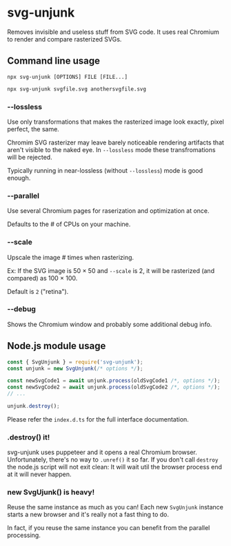 # svg-unjunk

Removes invisible and useless stuff from SVG code. It uses real Chromium to render and compare rasterized SVGs.

## Command line usage

```
npx svg-unjunk [OPTIONS] FILE [FILE...]
```

```sh
npx svg-unjunk svgfile.svg anothersvgfile.svg
```

### --lossless

Use only transformations that makes the rasterized image look exactly, pixel perfect, the same.

Chromim SVG rasterizer may leave barely noticeable rendering artifacts that aren't visible to the naked eye.
In `--lossless` mode these transfromations will be rejected.

Typically running in near-lossless (without `--lossless`) mode is good enough.

### --parallel

Use several Chromium pages for raserization and optimization at once.

Defaults to the # of CPUs on your machine.

### --scale

Upscale the image # times when rasterizing.

Ex: If the SVG image is 50 × 50 and `--scale` is 2, it will be rasterized (and compared) as 100 × 100.

Default is `2` ("retina").

### --debug

Shows the Chromium window and probably some additional debug info.


## Node.js module usage

```js
const { SvgUnjunk } = require('svg-unjunk');
const unjunk = new SvgUnjunk(/* options */);

const newSvgCode1 = await unjunk.process(oldSvgCode1 /*, options */);
const newSvgCode2 = await unjunk.process(oldSvgCode2 /*, options */);
// ...

unjunk.destroy();
```

Please refer the `index.d.ts` for the full interface documentation.

### .destroy() it!

svg-unjunk uses puppeteer and it opens a real Chromium browser. Unfortunately, there's no way to `.unref()` it so far.
If you don't call `destroy` the node.js script will not exit clean:
It will wait util the browser process end at it will never happen.

### new SvgUjunk() is heavy!

Reuse the same instance as much as you can! Each new `SvgUnjunk` instance starts a new browser and it's really not a fast thing to do.

In fact, if you reuse the same instance you can benefit from the parallel processing.
